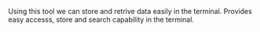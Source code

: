 Using this tool we can store and retrive data easily in the terminal.
Provides easy accesss, store and search capability in the terminal.
